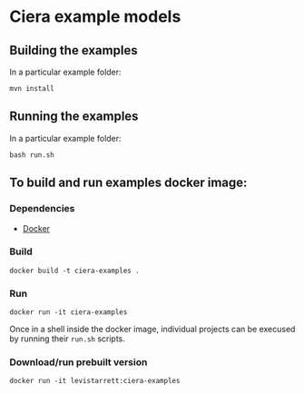 # Ciera example models

## Building the examples

In a particular example folder:

```
mvn install
```

## Running the examples

In a particular example folder:

```
bash run.sh
```

## To build and run examples docker image:

### Dependencies

- [Docker](https://www.docker.com)

### Build

```
docker build -t ciera-examples .
```

### Run

```
docker run -it ciera-examples
```

Once in a shell inside the docker image, individual projects can be execused by
running their `run.sh` scripts.

### Download/run prebuilt version

```
docker run -it levistarrett:ciera-examples
```
